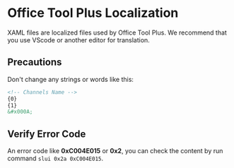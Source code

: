# Office Tool Plus Localization

XAML files are localized files used by Office Tool Plus. We recommend that you use VScode or another editor for translation.

## Precautions

Don't change any strings or words like this:

```xml
<!-- Channels Name -->
{0}
{1}
&#x000A;
```

## Verify Error Code

An error code like **0xC004E015** or **0x2**, you can check the content by run command ```slui 0x2a 0xC004E015```.
